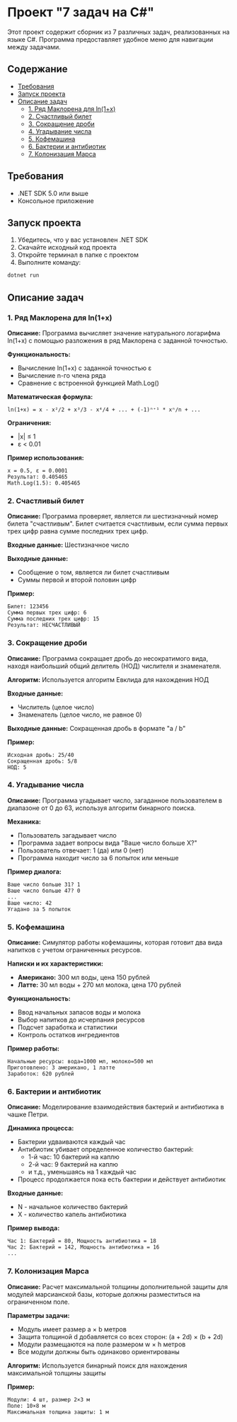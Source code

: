 # Проект "7 задач на C#"

Этот проект содержит сборник из 7 различных задач, реализованных на языке C#. Программа предоставляет удобное меню для навигации между задачами.

## Содержание
- [Требования](#требования)
- [Запуск проекта](#запуск-проекта)
- [Описание задач](#описание-задач)
  - [1. Ряд Маклорена для ln(1+x)](#1-ряд-маклорена-для-ln1x)
  - [2. Счастливый билет](#2-счастливый-билет)
  - [3. Сокращение дроби](#3-сокращение-дроби)
  - [4. Угадывание числа](#4-угадывание-числа)
  - [5. Кофемашина](#5-кофемашина)
  - [6. Бактерии и антибиотик](#6-бактерии-и-антибиотик)
  - [7. Колонизация Марса](#7-колонизация-марса)

## Требования
- .NET SDK 5.0 или выше
- Консольное приложение

## Запуск проекта

1. Убедитесь, что у вас установлен .NET SDK
2. Скачайте исходный код проекта
3. Откройте терминал в папке с проектом
4. Выполните команду:
```bash
dotnet run
```

## Описание задач

### 1. Ряд Маклорена для ln(1+x)

**Описание:** Программа вычисляет значение натурального логарифма ln(1+x) с помощью разложения в ряд Маклорена с заданной точностью.

**Функциональность:**
- Вычисление ln(1+x) с заданной точностью ε
- Вычисление n-го члена ряда
- Сравнение с встроенной функцией Math.Log()

**Математическая формула:**
```
ln(1+x) = x - x²/2 + x³/3 - x⁴/4 + ... + (-1)ⁿ⁺¹ * xⁿ/n + ...
```

**Ограничения:**
- |x| ≤ 1
- ε < 0.01

**Пример использования:**
```
x = 0.5, ε = 0.0001
Результат: 0.405465
Math.Log(1.5): 0.405465
```

### 2. Счастливый билет

**Описание:** Программа проверяет, является ли шестизначный номер билета "счастливым". Билет считается счастливым, если сумма первых трех цифр равна сумме последних трех цифр.

**Входные данные:** Шестизначное число

**Выходные данные:** 
- Сообщение о том, является ли билет счастливым
- Суммы первой и второй половин цифр

**Пример:**
```
Билет: 123456
Сумма первых трех цифр: 6
Сумма последних трех цифр: 15
Результат: НЕСЧАСТЛИВЫЙ
```

### 3. Сокращение дроби

**Описание:** Программа сокращает дробь до несократимого вида, находя наибольший общий делитель (НОД) числителя и знаменателя.

**Алгоритм:** Используется алгоритм Евклида для нахождения НОД

**Входные данные:**
- Числитель (целое число)
- Знаменатель (целое число, не равное 0)

**Выходные данные:** Сокращенная дробь в формате "a / b"

**Пример:**
```
Исходная дробь: 25/40
Сокращенная дробь: 5/8
НОД: 5
```

### 4. Угадывание числа

**Описание:** Программа угадывает число, загаданное пользователем в диапазоне от 0 до 63, используя алгоритм бинарного поиска.

**Механика:**
- Пользователь загадывает число
- Программа задает вопросы вида "Ваше число больше X?"
- Пользователь отвечает: 1 (да) или 0 (нет)
- Программа находит число за 6 попыток или меньше

**Пример диалога:**
```
Ваше число больше 31? 1
Ваше число больше 47? 0
...
Ваше число: 42
Угадано за 5 попыток
```

### 5. Кофемашина

**Описание:** Симулятор работы кофемашины, которая готовит два вида напитков с учетом ограниченных ресурсов.

**Написки и их характеристики:**
- **Американо:** 300 мл воды, цена 150 рублей
- **Латте:** 30 мл воды + 270 мл молока, цена 170 рублей

**Функциональность:**
- Ввод начальных запасов воды и молока
- Выбор напитков до исчерпания ресурсов
- Подсчет заработка и статистики
- Контроль остатков ингредиентов

**Пример работы:**
```
Начальные ресурсы: вода=1000 мл, молоко=500 мл
Приготовлено: 3 американо, 1 латте
Заработок: 620 рублей
```

### 6. Бактерии и антибиотик

**Описание:** Моделирование взаимодействия бактерий и антибиотика в чашке Петри.

**Динамика процесса:**
- Бактерии удваиваются каждый час
- Антибиотик убивает определенное количество бактерий:
  - 1-й час: 10 бактерий на каплю
  - 2-й час: 9 бактерий на каплю
  - и т.д., уменьшаясь на 1 каждый час
- Процесс продолжается пока есть бактерии и действует антибиотик

**Входные данные:**
- N - начальное количество бактерий
- X - количество капель антибиотика

**Пример вывода:**
```
Час 1: Бактерий = 80, Мощность антибиотика = 18
Час 2: Бактерий = 142, Мощность антибиотика = 16
...
```

### 7. Колонизация Марса

**Описание:** Расчет максимальной толщины дополнительной защиты для модулей марсианской базы, которые должны разместиться на ограниченном поле.

**Параметры задачи:**
- Модуль имеет размер a × b метров
- Защита толщиной d добавляется со всех сторон: (a + 2d) × (b + 2d)
- Модули размещаются на поле размером w × h метров
- Все модули должны быть одинаково ориентированы

**Алгоритм:** Используется бинарный поиск для нахождения максимальной толщины защиты

**Пример:**
```
Модули: 4 шт, размер 2×3 м
Поле: 10×8 м
Максимальная толщина защиты: 1 м
```
